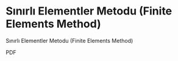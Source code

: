 # Sınırlı Elementler Metodu (Finite Elements Method)


Sınırlı Elementler Metodu (Finite Elements Method)





PDF





